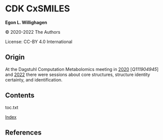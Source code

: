 # CDK CxSMILES

**Egon L. Willighagen**

© 2020-2022 The Authors

License: CC-BY 4.0 International

## Origin

At the Dagstuhl Computation Metabolomics meeting in
<a href="https://www.dagstuhl.de/en/program/calendar/semhp/?semnr=20051">2020</a> [<cite>Q111904945</cite>] and
<a href="https://www.dagstuhl.de/en/program/calendar/semhp/?semnr=22181">2022</a>
there were sessions about core structures, structure identity certainty, and identification.

## Contents

<toc>toc.txt</toc>

[Index](indexList.i.md) <br />

## References

<references/>
